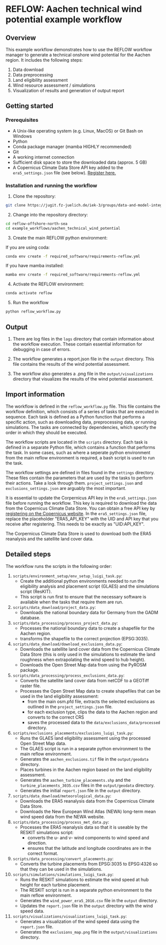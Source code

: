 # REFLOW: Aachen technical wind potential example workflow

## Overview

This example workflow demonstrates how to use the REFLOW workflow manager to generate a technical onshore wind potential for the Aachen region. It includes the following steps:
1. Data download
2. Data preprocessing
3. Land eligibility assessment
4. Wind resource assessment / simulations
5. Visualization of results and generation of output report

## Getting started
### Prerequisites
- A Unix-like operating system (e.g. Linux, MacOS) or Git Bash on Windows
- Python
- Conda package manager (mamba HIGHLY recommended)
- Git
- A working internet connection
- Sufficient disk space to store the downloaded data (approx. 5 GB)
- A Copernicus Climate Data Store API key added to the `era5_settings.json` file (see below). [Register here.](https://cds.climate.copernicus.eu/#!/home)


### Installation and running the workflow
1. Clone the repository:
```bash
git clone https://jugit.fz-juelich.de/iek-3/groups/data-and-model-integration/pelser/reflow-offshore-north-sea.git
```

2. Change into the repository directory:
```bash
cd reflow-offshore-north-sea
cd example_workflows/aachen_technical_wind_potential
```

3. Create the main REFLOW python environment:

If you are using coda:
```bash
conda env create -f required_software/requirements-reflow.yml
```
If you have mamba installed:
```bash
mamba env create -f required_software/requirements-reflow.yml
```

4. Activate the REFLOW environment:
```bash
conda activate reflow
```

5. Run the workflow
```bash
python reflow_workflow.py
```

## Output
1. There are log files in the `logs` directory that contain information about the workflow execution. These contain essential information for debugging in case of errors.

2. The workflow generates a report.json file in the `output` directory. This file contains the results of the wind potential assessment.

3. The workflow also generates a .png file in the `output/visualizations` directory that visualizes the results of the wind potential assessment.

## Import information
The workflow is defined in the `reflow_workflow.py` file. This file contains the workflow definition, which consists of a series of tasks that are executed in sequence. Each task is defined as a Python function that performs a specific action, such as downloading data, preprocessing data, or running simulations. The tasks are connected by dependencies, which specify the order in which they should be executed.

The workflow scripts are located in the `scripts` directory. Each task is defined in a separate Python file, which contains a function that performs the task. In some cases, such as where a seperate python environment from the main reflow environment is required, a bash script is used to run the task. 

The workflow settings are defined in files found in the `settings` directory. These files contain the parameters that are used by the tasks to perform their actions. Take a look through them. `project_settings.json` and `exclusions_settings.json` are arguably the most important.

It is essential to update the Corpernicus API key in the `era5_settings.json` file before running the workflow. This key is required to download the data from the Copernicus Climate Data Store. You can obtain a free API key by [registering on the Copernicus website](https://cds.climate.copernicus.eu/#!/home). In the `era5_settings.json` file, replace the placeholder "ERA5_API_KEY" with the UID and API key that you receive after registering. This needs to be exactly as "UID:API_KEY". 

The Corpernicus Climate Data Store is used to download both the ERA5 reanalysis and the satellite land cover data. 

## Detailed steps
The workflow runs the scripts in the following order:
1. `scripts/environment_setup/env_setup_luigi_task.py`:
    - Create the additional python environments needed to run the eligibility analysis and placement script (GLAES) and the simulations script (ResKIT).
    - This script is run first to ensure that the necessary software is available when the tasks that require them are run.
2. `scripts/data_download/project_data.py`: 
    - Downloads the national boundary data for Germany from the GADM database.
3. `scripts/data_processing/process_project_data.py`: 
    - Processes the national boundary data to create a shapefile for the Aachen region.
    - transforms the shapefile to the correct projection (EPSG:3035).
4. `scripts/data_download/download_exclusions_data.py`:
    - Downloads the satellite land cover data from the Copernicus Climate Data Store (this is only used in the simulations to estimate the land roughness when extrapolating the wind speed to hub height).
    - Downloads the Open Street Map data from using the PyROSM package.
5. `scripts/data_processing/process_exclusions_data.py`:
    - Converts the satellite land cover data from netCDF to a GEOTiff raster file.
    - Processes the Open Street Map data to create shapefiles that can be used in the land eligibility assessment:
        - from the main osm.pfd file, extracts the selected exclusions as outlined in the `project_settings.json` file.
        - for each exclusion type, clips the data to the Aachen region and converts to the correct CRS
        - saves the processed data to the `data/exclusions_data/processed` directory.
6. `scripts/exclusions_placements/exclusions_luigi_task.py`:
    - Runs the GLAES land eligibility assessment using the processed Open Street Map data.
    - The GLAES script is run in a separate python environment to the main reflow environment.
    - Generates the `aachen_exclusions.tif` file in the `output/geodata` directory.
    - Places turbines in the Aachen region based on the land eligibility assessment.
    - Generates the `aachen_turbine_placements.shp` and the `turbine_placements_3035.csv` files in the `output/geodata` directory.
    - Generates the initial `report.json` file in the `output` directory.
7. `scripts/data_download/meteorological_data.py`:
    - Downloads the ERA5 reanalysis data from the Copernicus Climate Data Store.
    - Downloads the New European Wind Atlas (NEWA) long-term mean wind speed data from the NEWA website.
8. `scripts/data_processing/process_met_data.py`:
    - Processes the ERA5 reanalysis data so that it is useable by the RESKIT simulations script:
        - converts the u- and v- wind components to wind speed and direction.
        - ensures that the latitude and longitude coordinates are in the correct format.
9. `scripts/data_processing/convert_placements.py`:
    - Converts the turbine placements from EPSG:3035 to EPSG:4326 so that they can be used in the simulations.
10. `scripts/simulations/simulations_luigi_task.py`:
    - Runs the RESKIT simulations to estimate the wind speed at hub height for each turbine placement.
    - The RESKIT script is run in a separate python environment to the main reflow environment.
    - Generates the `wind_power_era5_2016.csv` file in the `output` directory.
    - Updates the `report.json` file in the `output` directory with the wind speed data.
11. `scripts/visualizations/visualizations_luigi_task.py`:
    - Generates a visualization of the wind speed data using the `report.json` file.
    - Generates the `exclusions_map.png` file in the `output/visualizations` directory.